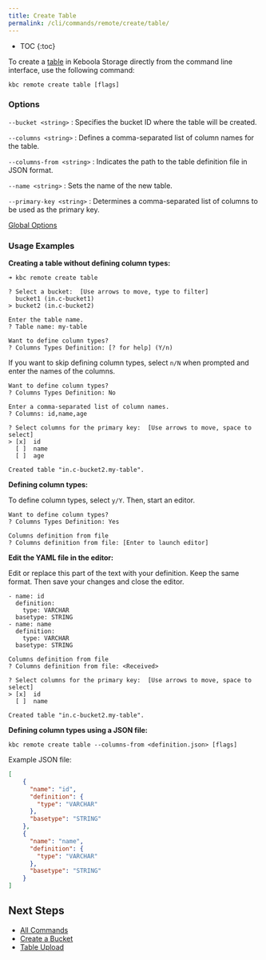 ```yaml
---
title: Create Table
permalink: /cli/commands/remote/create/table/
---
```


* TOC
{:toc}

To create a [table](https://help.keboola.com/storage/tables/) in Keboola Storage directly from the command line interface, use the following command:

```
kbc remote create table [flags]
```

### Options

`--bucket <string>`
: Specifies the bucket ID where the table will be created.

`--columns <string>`
: Defines a comma-separated list of column names for the table.

`--columns-from <string>`
: Indicates the path to the table definition file in JSON format.

`--name <string>`
: Sets the name of the new table.

`--primary-key <string>`
: Determines a comma-separated list of columns to be used as the primary key.

[Global Options](/cli/commands/#global-options)

### Usage Examples

**Creating a table without defining column types:**

```
➜ kbc remote create table

? Select a bucket:  [Use arrows to move, type to filter]
  bucket1 (in.c-bucket1)
> bucket2 (in.c-bucket2)

Enter the table name.
? Table name: my-table

Want to define column types?
? Columns Types Definition: [? for help] (Y/n)
```
If you want to skip defining column types, select `n/N` when prompted and enter the names of the columns.
```
Want to define column types?
? Columns Types Definition: No

Enter a comma-separated list of column names.
? Columns: id,name,age

? Select columns for the primary key:  [Use arrows to move, space to select]
> [x]  id
  [ ]  name
  [ ]  age

Created table "in.c-bucket2.my-table".
```
**Defining column types:**

To define column types, select `y/Y`. Then, start an editor. 

```
Want to define column types?
? Columns Types Definition: Yes

Columns definition from file
? Columns definition from file: [Enter to launch editor]
```
**Edit the YAML file in the editor:**

Edit or replace this part of the text with your definition. Keep the same format. Then save your changes and close the editor.

```
- name: id
  definition:
    type: VARCHAR
  basetype: STRING
- name: name
  definition:
    type: VARCHAR
  basetype: STRING
```
```
Columns definition from file
? Columns definition from file: <Received>

? Select columns for the primary key:  [Use arrows to move, space to select]
> [x]  id
  [ ]  name

Created table "in.c-bucket2.my-table".
```
**Defining column types using a JSON file:**

```
kbc remote create table --columns-from <definition.json> [flags]
```
Example JSON file:
```json
[
    {
      "name": "id",
      "definition": {
        "type": "VARCHAR"
      },
      "basetype": "STRING"
    },
    {
      "name": "name",
      "definition": {
        "type": "VARCHAR"
      },
      "basetype": "STRING"
    }
]
```



## Next Steps

- [All Commands](/cli/commands/)
- [Create a Bucket](/cli/commands/remote/create/bucket/)
- [Table Upload](/cli/commands/remote/table/upload/)
